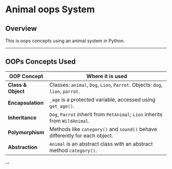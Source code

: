 #  Animal oops System

##  Overview
This is oops concepts using an animal system in Python.

---

##  OOPs Concepts Used

| OOP Concept     | Where it is used |
|----------------|------------------|
|  **Class & Object**     | Classes: `animal`, `Dog`, `Lion`, `Parrot`. Objects: `dog`, `lion`, `parrot`.|
|  **Encapsulation**     | `_age` is a protected variable, accessed using `get_age()`. |
|  **Inheritance**       | `Dog`, `Parrot` inherit from `PetAnimal`; `Lion` inherits from `WildAnimal`. |
|  **Polymorphism**      | Methods like `category()` and `sound()` behave differently for each object. |
|  **Abstraction**       | `Animal` is an abstract class with an abstract method `category()`. |
--


